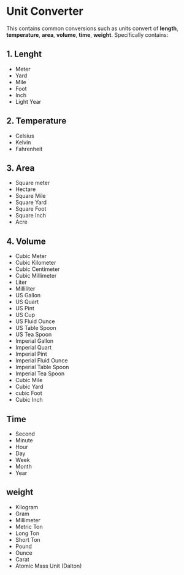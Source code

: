 # Unit Converter
This contains common conversions such as units convert of __length__, __temperature__, __area__, __volume__, __time__, __weight__.
Specifically contains:
## 1. Lenght
* Meter
* Yard
* Mile
* Foot
* Inch
* Light Year
## 2. Temperature
* Celsius
* Kelvin
* Fahrenheit
## 3. Area
* Square meter
* Hectare
* Square Mile
* Square Yard
* Square Foot
* Square Inch
* Acre
## 4. Volume
* Cubic Meter
* Cubic Kilometer
* Cubic Centimeter
* Cubic Millimeter
* Liter
* Milliliter
* US Gallon
* US Quart
* US Pint
* US Cup
* US Fluid Ounce
* US Table Spoon
* US Tea Spoon
* Imperial Gallon
* Imperial Quart
* Imperial Pint
* Imperial Fluid Ounce
* Imperial Table Spoon
* Imperial Tea Spoon
* Cubic Mile
* Cubic Yard
* cubic Foot
* Cubic Inch
## Time
* Second
* Minute
* Hour
* Day
* Week
* Month
* Year
## weight
* Kilogram
* Gram
* Millimeter
* Metric Ton
* Long Ton
* Short Ton
* Pound
* Ounce
* Carat
* Atomic Mass Unit (Dalton)
